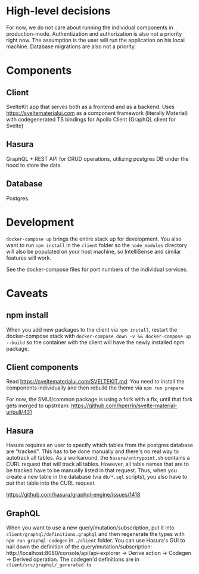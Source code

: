 # High-level decisions
For now, we do not care about running the individual components in production-mode. Authentization and authorization is also not a priority right now. The assumption is the user will run the application on his local machine. Database migrations are also not a priority.

# Components

## Client
SvelteKit app that serves both as a frontend and as a backend. Uses https://sveltematerialui.com as a component framework (literally Material) with codegenerated TS bindings for Apollo Client (GraphQL client for Svelte)

## Hasura
GraphQL + REST API for CRUD operations, utilizing postgres DB under the hood to store the data.

## Database
Postgres.

# Development
`docker-compose up` brings the entire stack up for development. You also want to run `npm install` in the `client` folder so the `node_modules` directory will also be populated on your host machine, so IntelliSense and similar features will work.

See the docker-compose files for port numbers of the individual services.

# Caveats

## npm install
When you add new packages to the client via `npm install`, restart the docker-compose stack with `docker-compose down -v && docker-compose up --build` so the container with the client will have the newly installed npm package.

## Client components
Read https://sveltematerialui.com/SVELTEKIT.md. You need to install the components individually and then rebuild the theme via `npm run prepare`

For now, the SMUI/common package is using a fork with a fix, until that fork gets merged to upstream: https://github.com/hperrin/svelte-material-ui/pull/431

## Hasura
Hasura requires an user to specify which tables from the postgres database are "tracked". This has to be done manually and there's no real way to autotrack all tables. As a workaround, the `hasura/entrypoint.sh` contains a CURL request that will track all tables. However, all table names that are to be tracked have to be manually listed in that request. Thus, when you create a new table in the database (via `db/*.sql` scripts), you also have to put that table into the CURL request.

https://github.com/hasura/graphql-engine/issues/1418


## GraphQL
When you want to use a new query/mutation/subscription, put it into `client/graphql/definitions.graphql` and then regenerate the types with `npm run graphql-codegen` in `./client` folder. You can use Hasura's GUI to nail down the definition of the query/mutation/subscription: http://localhost:8080/console/api/api-explorer -> Derive action -> Codegen -> Derived operation. The codegen'd definitions are in `client/src/graphql/_generated.ts`